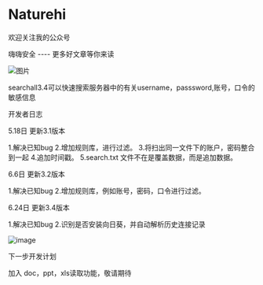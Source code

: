 # Naturehi

欢迎关注我的公众号

嗨嗨安全 ---- 更多好文章等你来读

![图片](https://github.com/sujiawei00/naturahi/assets/58332933/82b33850-748d-4e03-8da0-d6552a4c91c5)

searchall3.4可以快速搜索服务器中的有关username，passsword,账号，口令的敏感信息


开发者日志

5.18日 更新3.1版本

1.解决已知bug
2.增加规则库，进行过滤。
3.将扫出同一文件下的账户，密码整合到一起
4.追加时间戳。
5.search.txt 文件不在是覆盖数据，而是追加数据。


6.6日 更新3.2版本

1.解决已知bug
2.增加规则库，例如账号，密码，口令进行过滤。


6.24日 更新3.4版本

1.解决已知bug
2.识别是否安装向日葵，并自动解析历史连接记录


![image](https://github.com/Naturehi666/naturehi/assets/58332933/2a038208-c428-4b72-b823-9f51e7e2d26a)


下一步开发计划

加入 doc，ppt，xls读取功能，敬请期待







